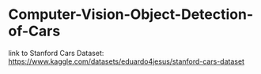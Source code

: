 # Computer-Vision-Object-Detection-of-Cars

link to Stanford Cars Dataset: https://www.kaggle.com/datasets/eduardo4jesus/stanford-cars-dataset
